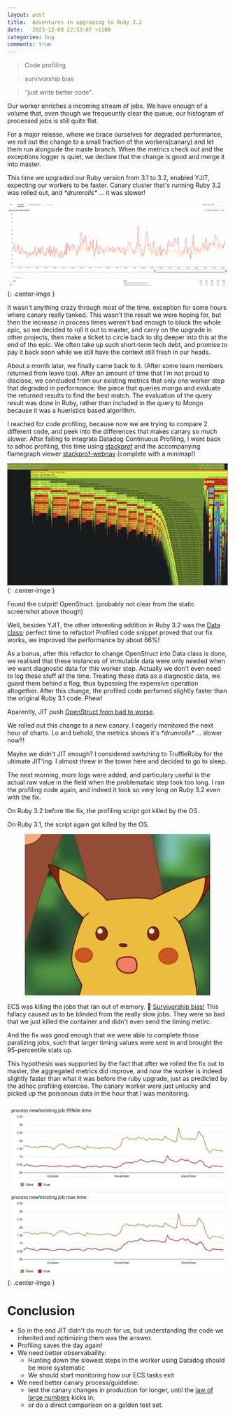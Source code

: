 ```yaml
---
layout: post
title:  Adventures in upgrading to Ruby 3.2
date:   2023-12-08 22:53:07 +1100
categories: bug
comments: true
---
```


> Code profiling

> survivorship bias

> "just write better code".

Our worker enriches a incoming stream of jobs. 
We have enough of a volume that, even though we frequeuntly clear the queue, our histogram of processed jobs is still quite flat.

For a major release, where we brace ourselves for degraded performance, we roll out the change to a small fraction of the workers(canary) and let them run alongside the maste branch. When the metrics check out and the exceptions logger is quiet, we declare that the change is good and merge it into master.

This time we upgraded our Ruby version from 3.1 to 3.2, enabled YJIT, expecting our workers to be faster. Canary cluster that's running Ruby 3.2 was rolled out, and *\*drumrolls\** ... it was slower!

![Ruby 3.2 with YJIT was slightly slower than 3.1](/images/ruby-32-slower.png){: .center-imge }

It wasn't anything crazy through most of the time, exception for some hours where canary really tanked.
This wasn't the result we were hoping for, but then the increase in process times weren't bad enough to block the whole epic, so we decided to roll it out to master, and carry on the upgrade in other projects, then make a ticket to circle back to dig deeper into this at the end of the epic. 
We often take up such short-term tech debt, and promise to pay it back soon while we still have the context still fresh in our heads. 

About a month later, we finally came back to it. (After some team members returned from leave too). 
After an amount of time that I'm not proud to disclose, we concluded from our existing metrics that only one worker step that degraded in performance: the piece that queries mongo and evaluate the returned results to find the best match. 
The evaluation of the query result was done in Ruby, rather than included in the query to Mongo because it was a hueristics based algorithm.

I reached for code profiling, because now we are trying to compare 2 different code, and peek into the differences that makes canary so much slower.
After failing to integrate Datadog Continuous Profiling, I went back to adhoc profiling, this time using [stackprof](https://github.com/tmm1/stackprof) and the accompanying flamegraph viewer [stackprof-webnav](https://github.com/alisnic/stackprof-webnav) (complete with a minimap!) 

![Flamegraph identified OpenStruct as the culprit](/images/stackprof-webnav-ruby-32.png){: .center-imge }

Found the culprit! OpenStruct. (probably not clear from the static screenshot above though)

Well, besides YJIT, the other interesting addition in Ruby 3.2 was the [Data class](https://docs.ruby-lang.org/en/3.2/Data.html); perfect time to refactor!
Profiled code snippet proved that our fix works, we improved the performance by about 66%!

As a bonus, after this refactor to change OpenStruct into Data class is done, we realised that these instances of immutable data were only needed when we want diagnostic data for this worker step.
Actually we don't even need to log these stuff all the time.
Treating these data as a diagnostic data, we guard them behind a flag, thus bypassing the expensive operation altogether.
After this change, the profiled code perfomed slightly faster than the original Ruby 3.1 code. Phew!

Aparently, JIT push [OpenStruct from bad to worse](https://www.reddit.com/r/ruby/comments/11wem2c/comment/jd4zr8a/?utm_source=share&utm_medium=web2x&context=3).

We rolled out this change to a new canary. 
I eagerly monitored the next hour of charts. 
Lo and behold, the metrics shows it's *\*drumrolls\** ... slower now?!

Maybe we didn't JIT enough? I considered switching to TruffleRuby for the ultimate JIT'ing. I almost threw in the tower here and decided to go to sleep.

The next morning, more logs were added, and particulary useful is the actual raw value in the field when the problemataic step took too long.
I ran the profiling code again, and indeed it took so very long on Ruby 3.2 even with the fix. 

On Ruby 3.2 before the fix, the profiling script got killed by the OS. 

On Ruby 3.1, the script again got killed by the OS. 

<figure class="image is-128x128">
    <img src="/images/surprise-pikachu.png" alt="Surprise pikachu" class="center-imge">
</figure>

ECS was killing the jobs that ran out of memory. :facepalm: [Survivorship bias!](https://en.wikipedia.org/wiki/Survivorship_bias) 
This fallacy caused us to be blinded from the really slow jobs. They were so bad that we just killed the container and didn't even send the timing metirc.

And the fix was good enough that we were able to complete those paralizing jobs, such that larger timing values were sent in and brought the 95-percentile stats up.

This hypothesis was supported by the fact that after we rolled the fix out to master, the aggregated metrics did improve, and now the worker is indeed slightly faster than what it was before the ruby upgrade, just as predicted by the adhoc profiling exercise.
The canary worker were just unlucky and picked up the poisonous data in the hour that I was monitoring.

![Ruby 3.2 recovered](/images/ruby-32-recovered.png){: .center-imge }

# Conclusion

- So in the end JIT didn't do much for us, but understanding the code we inherited and optimizing them was the answer. 
- Profiling saves the day again!
- We need better observabaility: 
  + Hunting down the slowest steps in the worker using Datadog should be more systematic
  + We should start monitoring how our ECS tasks exit
- We need better canary process/guideline: 
  + test the canary changes in production for longer, until the [law of large numbers](https://en.wikipedia.org/wiki/Law_of_large_numbers) kicks in, 
  + or do a direct comparison on a golden test set. 


